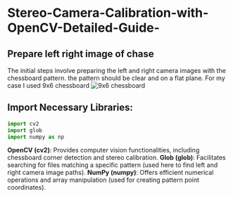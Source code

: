 # Stereo-Camera-Calibration-with-OpenCV-Detailed-Guide-
## Prepare left right image of chase
The initial steps involve preparing the left and right camera images with the chessboard pattern. the pattern should be clear and on a flat plane. For my case I used 9x6 chessboard
![9x6 chessboard]([image_url](https://drive.google.com/file/d/1mAamNUuKqsBLCwcVdxYscN976ZnnQCSA/view?usp=drive_link))
## Import Necessary Libraries:
```python
import cv2
import glob
import numpy as np
```
**OpenCV (cv2)**: Provides computer vision functionalities, including chessboard corner detection and stereo calibration.
**Glob (glob)**: Facilitates searching for files matching a specific pattern (used here to find left and right camera image paths).
**NumPy (numpy)**: Offers efficient numerical operations and array manipulation (used for creating pattern point coordinates).
